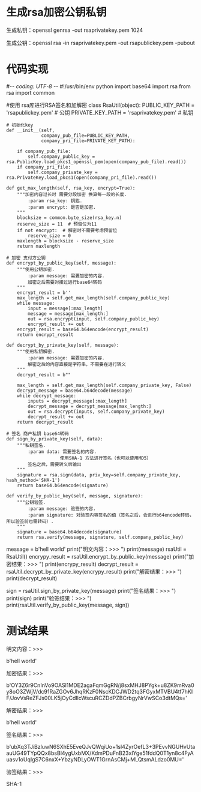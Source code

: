 # 生成rsa加密公钥私钥

生成私钥：openssl genrsa -out rsaprivatekey.pem 1024

生成公钥：openssl rsa -in rsaprivatekey.pem -out rsapublickey.pem -pubout

# 代码实现

#-*- coding: UTF-8 -*-
#!/usr/bin/env python
import base64
import rsa 
from rsa import common


#使用 rsa库进行RSA签名和加解密
class RsaUtil(object):
    PUBLIC_KEY_PATH = 'rsapublickey.pem'  # 公钥
    PRIVATE_KEY_PATH = 'rsaprivatekey.pem'  # 私钥

    # 初始化key
    def __init__(self,
                 company_pub_file=PUBLIC_KEY_PATH,
                 company_pri_file=PRIVATE_KEY_PATH):

        if company_pub_file:
            self.company_public_key = rsa.PublicKey.load_pkcs1_openssl_pem(open(company_pub_file).read())
        if company_pri_file:
            self.company_private_key = rsa.PrivateKey.load_pkcs1(open(company_pri_file).read())

    def get_max_length(self, rsa_key, encrypt=True):
        """加密内容过长时 需要分段加密 换算每一段的长度.
            :param rsa_key: 钥匙.
            :param encrypt: 是否是加密.
        """
        blocksize = common.byte_size(rsa_key.n)
        reserve_size = 11  # 预留位为11
        if not encrypt:  # 解密时不需要考虑预留位
            reserve_size = 0 
        maxlength = blocksize - reserve_size
        return maxlength

    # 加密 支付方公钥
    def encrypt_by_public_key(self, message):
        """使用公钥加密.
            :param message: 需要加密的内容.
            加密之后需要对接过进行base64转码
        """
        encrypt_result = b''
        max_length = self.get_max_length(self.company_public_key)
        while message:
            input = message[:max_length]
            message = message[max_length:]
            out = rsa.encrypt(input, self.company_public_key)
            encrypt_result += out
        encrypt_result = base64.b64encode(encrypt_result)
        return encrypt_result

    def decrypt_by_private_key(self, message):
        """使用私钥解密.
            :param message: 需要加密的内容.
            解密之后的内容直接是字符串，不需要在进行转义
        """
        decrypt_result = b""

        max_length = self.get_max_length(self.company_private_key, False)
        decrypt_message = base64.b64decode(message)
        while decrypt_message:
            inputs = decrypt_message[:max_length]
            decrypt_message = decrypt_message[max_length:]
            out = rsa.decrypt(inputs, self.company_private_key)
            decrypt_result += out
        return decrypt_result

    # 签名 商户私钥 base64转码
    def sign_by_private_key(self, data):
        """私钥签名.
            :param data: 需要签名的内容.
                        使用SHA-1 方法进行签名（也可以使用MD5）
            签名之后，需要转义后输出
        """
        signature = rsa.sign(data, priv_key=self.company_private_key, hash_method='SHA-1')
        return base64.b64encode(signature)

    def verify_by_public_key(self, message, signature):
        """公钥验签.
            :param message: 验签的内容.
            :param signature: 对验签内容签名的值（签名之后，会进行b64encode转码，所以验签前也需转码）.
        """
        signature = base64.b64decode(signature)
        return rsa.verify(message, signature, self.company_public_key)


message = b'hell world'
print("明文内容：>>> ")
print(message)
rsaUtil = RsaUtil()
encrypy_result = rsaUtil.encrypt_by_public_key(message)
print("加密结果：>>> ")
print(encrypy_result)
decrypt_result = rsaUtil.decrypt_by_private_key(encrypy_result)
print("解密结果：>>> ")
print(decrypt_result)

sign = rsaUtil.sign_by_private_key(message)
print("签名结果：>>> ")
print(sign)
print("验签结果：>>> ")
print(rsaUtil.verify_by_public_key(message, sign))

# 测试结果

明文内容：>>> 

b'hell world'

加密结果：>>> 

b'OY3Z6r9CnInVo9OASl1MDE2agaFqmGgRN/j8sxMHJ8PYgk+u8ZK9mRva0y8oO3ZWjV/dc91RaZGOv6JhqRKzF0NscKDCJWD2tq3FGyxMTVBU4tf7hKIF/JovVsReZFJs00LK5jOyCdIlcWscuRCZDdPZBCrbgyNrVwSCo3dtMQs='

解密结果：>>> 

b'hell world'

签名结果：>>> 

b'ubXq3TJiBzluwN6SXhE5EveQJvQWqiUo+1sl4ZyrOefL3+3PEvvNGUHvUtaauUG49TYpQQx8bsBl4ygUxbMX/KdmPDuFnB23xIYge51fddQ0T1yn8c4FyAuasv1oUqIgS7C6nxX+YbzyNDLyOWT1GrnAsCMj+MLQtsmALdzo0MU='

验签结果：>>> 

SHA-1


